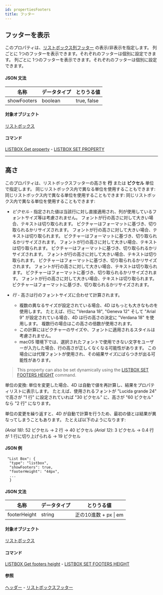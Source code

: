 ```yaml
---
id: propertiesFooters
title: フッター
---
```


## フッターを表示

このプロパティは、[リストボックス列フッター](listbox_overview.md#リストボックスフッター) の表示/非表示を指定します。 列ごとに 1つのフッターを表示できます。それぞれのフッターは個別に設定できます。 列ごとに 1つのフッターを表示できます。それぞれのフッターは個別に設定できます。

#### JSON 文法

| 名称          | データタイプ  | とりうる値       |
| ----------- | ------- | ----------- |
| showFooters | boolean | true, false |

#### 対象オブジェクト

[リストボックス](listbox_overview.md)

#### コマンド

[LISTBOX Get property](../commands/listbox-get-property.md) - [LISTBOX SET PROPERTY](../commands/listbox-set-property.md)

---

## 高さ

このプロパティは、リストボックスフッターの高さを **行** または **ピクセル** 単位で指定します。 同じリストボックス内で異なる単位を使用することもできます: 同じリストボックス内で異なる単位を使用することもできます: 同じリストボックス内で異なる単位を使用することもできます:

- *ピクセル* - 指定された値は当該行に対し直接適用され、列が使用しているフォントサイズ等は考慮されません。 フォントが行の高さに対して大きい場合、テキストは切り取られます。 ピクチャーはフォーマットに基づき、切り取られるかリサイズされます。 フォントが行の高さに対して大きい場合、テキストは切り取られます。 ピクチャーはフォーマットに基づき、切り取られるかリサイズされます。 フォントが行の高さに対して大きい場合、テキストは切り取られます。 ピクチャーはフォーマットに基づき、切り取られるかリサイズされます。 フォントが行の高さに対して大きい場合、テキストは切り取られます。 ピクチャーはフォーマットに基づき、切り取られるかリサイズされます。 フォントが行の高さに対して大きい場合、テキストは切り取られます。 ピクチャーはフォーマットに基づき、切り取られるかリサイズされます。 フォントが行の高さに対して大きい場合、テキストは切り取られます。 ピクチャーはフォーマットに基づき、切り取られるかリサイズされます。

- *行* - 高さは行のフォントサイズに合わせて計算されます。
  - 複数の異なるサイズが設定されている場合、4D はもっとも大きなものを使用します。 たとえば、行に "Verdana 18", "Geneva 12" そして "Arial 9" が設定されている場合、4D は行の高さの決定に "Verdana 18" を使用します。 複数行の場合はこの高さの倍数が使用されます。
  - この計算にはピクチャーのサイズや、フォントに適用されるスタイルは考慮されません。
  - macOS 環境下では、選択されたフォントで使用できない文字をユーザーが入力した場合、行の高さが正しくなくなる可能性があります。 この場合には代理フォントが使用され、その結果サイズにばらつきが出る可能性があります。

> This property can also be set dynamically using the [LISTBOX SET FOOTERS HEIGHT](../commands-legacy/listbox-set-footers-height.md) command.

単位の変換: 単位を変更した場合、4D は自動で値を再計算し、結果をプロパティリストに表示します。 たとえば、使用されるフォントが "Lucida grande 24" で高さが "1 行" に設定されていれば "30 ピクセル" に、高さが "60 ピクセル" なら "2 行" になります。

単位の変更を繰り返すと、4D が自動で計算を行うため、最初の値とは結果が異なってしまうこともあります。 たとえば以下のようになります:

*(Arial 18)*: 52 ピクセル -> 2 行 -> 40 ピクセル
*(Arial 12)*: 3 ピクセル -> 0.4 行が 1 行に切り上げられる -> 19 ピクセル

#### JSON 例

```
 "List Box": {
  "type": "listbox",
  "showFooters": true,
  "footerHeight": "44px",  
  ...
  }
```

#### JSON 文法

| 名称           | データタイプ | とりうる値                                     |
| ------------ | ------ | ----------------------------------------- |
| footerHeight | string | 正の10進数 + px &#124; em |

#### 対象オブジェクト

[リストボックス](listbox_overview.md)

#### コマンド

[LISTBOX Get footers height](../commands-legacy/listbox-get-footers-height.md) - [LISTBOX SET FOOTERS HEIGHT](../commands-legacy/listbox-set-footers-height.md)

#### 参照

[ヘッダー](properties_Headers.md) - [リストボックスフッター](listbox_overview.md#リストボックスフッター)
